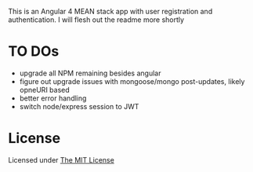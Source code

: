 This is an Angular 4 MEAN stack app with user registration and authentication. I will flesh out the readme more shortly

# TO DOs

- upgrade all NPM remaining besides angular
- figure out upgrade issues with mongoose/mongo post-updates, likely opneURI based
- better error handling
- switch node/express session to JWT

# License

Licensed under [The MIT License](https://opensource.org/licenses/MIT)

